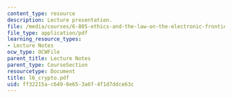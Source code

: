 ```yaml
---
content_type: resource
description: Lecture presentation.
file: /media/courses/6-805-ethics-and-the-law-on-the-electronic-frontier-fall-2005/ff32215ac6498e653a6f4f1d7ddce63c_l6_crypto.pdf
file_type: application/pdf
learning_resource_types:
- Lecture Notes
ocw_type: OCWFile
parent_title: Lecture Notes
parent_type: CourseSection
resourcetype: Document
title: l6_crypto.pdf
uid: ff32215a-c649-8e65-3a6f-4f1d7ddce63c
---
```

